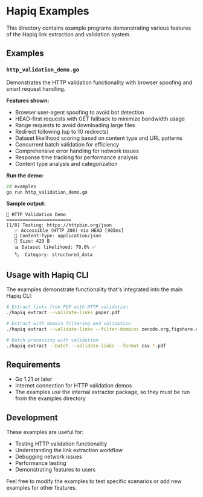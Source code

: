 # Hapiq Examples

This directory contains example programs demonstrating various features of the Hapiq link extraction and validation system.

## Examples

### `http_validation_demo.go`

Demonstrates the HTTP validation functionality with browser spoofing and smart request handling.

**Features shown:**
- Browser user-agent spoofing to avoid bot detection
- HEAD-first requests with GET fallback to minimize bandwidth usage
- Range requests to avoid downloading large files
- Redirect following (up to 10 redirects)
- Dataset likelihood scoring based on content type and URL patterns
- Concurrent batch validation for efficiency
- Comprehensive error handling for network issues
- Response time tracking for performance analysis
- Content type analysis and categorization

**Run the demo:**
```bash
cd examples
go run http_validation_demo.go
```

**Sample output:**
```
🔗 HTTP Validation Demo
========================
[1/8] Testing: https://httpbin.org/json
   ✅ Accessible (HTTP 200) via HEAD [905ms]
   📄 Content-Type: application/json
   📏 Size: 429 B
   📊 Dataset likelihood: 70.0% ✅
   🏷️  Category: structured_data
```

## Usage with Hapiq CLI

The examples demonstrate functionality that's integrated into the main Hapiq CLI:

```bash
# Extract links from PDF with HTTP validation
./hapiq extract --validate-links paper.pdf

# Extract with domain filtering and validation
./hapiq extract --validate-links --filter-domains zenodo.org,figshare.com paper.pdf

# Batch processing with validation
./hapiq extract --batch --validate-links --format csv *.pdf
```

## Requirements

- Go 1.21 or later
- Internet connection for HTTP validation demos
- The examples use the internal extractor package, so they must be run from the examples directory

## Development

These examples are useful for:
- Testing HTTP validation functionality
- Understanding the link extraction workflow
- Debugging network issues
- Performance testing
- Demonstrating features to users

Feel free to modify the examples to test specific scenarios or add new examples for other features.